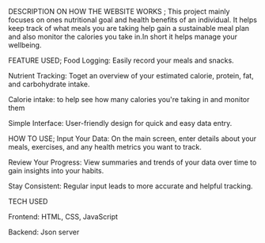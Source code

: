DESCRIPTION ON HOW THE WEBSITE WORKS ;
This project mainly focuses on ones nutritional goal and health benefits of an individual.
It helps keep track of what meals you are taking help gain a sustainable meal plan and also monitor the calories you take in.In short it helps manage your wellbeing.




FEATURE USED; 
Food Logging: Easily record your meals and snacks.

Nutrient Tracking: Toget an overview of your estimated calorie, protein, fat, and carbohydrate intake.

Calorie intake: to help see how many calories you're taking in and monitor them

Simple Interface: User-friendly design for quick and easy data entry.


HOW TO USE;
Input Your Data: On the main screen, enter details about your meals, exercises, and any health metrics you want to track.

Review Your Progress: View summaries and trends of your data over time to gain insights into your habits.

Stay Consistent: Regular input leads to more accurate and helpful tracking.



TECH USED


Frontend: HTML, CSS, JavaScript 

Backend:  Json server 


